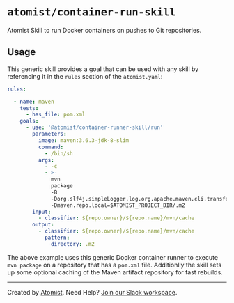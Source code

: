 # `atomist/container-run-skill`

Atomist Skill to run Docker containers on pushes to Git repositories.

## Usage 

This generic skill provides a goal that can be used with any skill by
referencing it in the `rules` section of the `atomist.yaml`:

```yaml
rules: 

  - name: maven
    tests:
      - has_file: pom.xml
    goals:
      - use: '@atomist/container-runner-skill/run'
        parameters:
          image: maven:3.6.3-jdk-8-slim
          command:
            - /bin/sh
          args:
            - -c
            - >-
              mvn
              package
              -B
              -Dorg.slf4j.simpleLogger.log.org.apache.maven.cli.transfer.Slf4jMavenTransferListener=warn
              -Dmaven.repo.local=$ATOMIST_PROJECT_DIR/.m2
        input:
          - classifier: ${repo.owner}/${repo.name}/mvn/cache
        output:
          - classifier: ${repo.owner}/${repo.name}/mvn/cache
            pattern:
              directory: .m2
```

The above example uses this generic Docker container runner to execute `mvn package`
on a repository that has a `pom.xml` file. Additionlly the skill sets up some optional
caching of the Maven artifact repository for fast rebuilds. 

---

Created by [Atomist][atomist].
Need Help?  [Join our Slack workspace][slack].

[atomist]: https://atomist.com/ (Atomist - How Teams Deliver Software)
[slack]: https://join.atomist.com/ (Atomist Community Slack)

